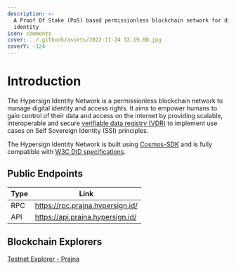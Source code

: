 ```yaml
---
description: >-
  A Proof Of Stake (PoS) based permissionless blockchain network for digital
  identity
icon: comments
cover: ../.gitbook/assets/2022-11-24 12.19.00.jpg
coverY: -124
---
```


# Introduction

The Hypersign Identity Network is a permissionless blockchain network to manage digital identity and access rights. It aims to empower humans to gain control of their data and access on the internet by providing scalable, interoperable and secure [verifiable data registry (VDR)](https://www.w3.org/TR/did-core/#dfn-verifiable-data-registry) to implement use cases on Self Sovereign Identity (SSI) principles.

The Hypersign Identity Network is built using [Cosmos-SDK](https://tendermint.com/sdk/) and is fully compatible with [W3C DID specifications](https://www.w3.org/TR/did-core/).

## Public Endpoints

| Type | Link                             |
| ---- | -------------------------------- |
| RPC  | https://rpc.prajna.hypersign.id/ |
| API  | https://api.prajna.hypersign.id/ |

## Blockchain Explorers

[Testnet Explorer - Prajna](https://explorer.hypersign.id/hypersign-prajna-testnet)
